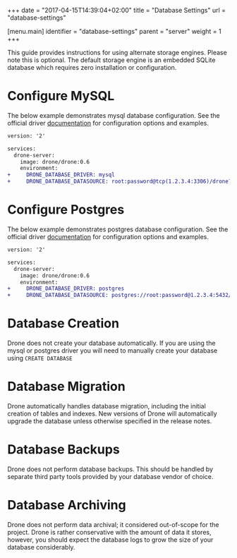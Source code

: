 +++
date = "2017-04-15T14:39:04+02:00"
title = "Database Settings"
url = "database-settings"

[menu.main]
  identifier = "database-settings"
  parent = "server"
  weight = 1
+++

This guide provides instructions for using alternate storage engines. Please note this is optional. The default storage engine is an embedded SQLite database which requires zero installation or configuration.

# Configure MySQL

The below example demonstrates mysql database configuration. See the official driver [documentation](https://github.com/go-sql-driver/mysql#dsn-data-source-name) for configuration options and examples.

```diff
version: '2'

services:
  drone-server:
    image: drone/drone:0.6
    environment:
+     DRONE_DATABASE_DRIVER: mysql
+     DRONE_DATABASE_DATASOURCE: root:password@tcp(1.2.3.4:3306)/drone?parseTime=true
```

# Configure Postgres

The below example demonstrates postgres database configuration. See the official driver [documentation](https://www.postgresql.org/docs/current/static/libpq-connect.html#LIBPQ-CONNSTRING) for configuration options and examples.

```diff
version: '2'

services:
  drone-server:
    image: drone/drone:0.6
    environment:
+     DRONE_DATABASE_DRIVER: postgres
+     DRONE_DATABASE_DATASOURCE: postgres://root:password@1.2.3.4:5432/postgres?sslmode=disable
```

# Database Creation

Drone does not create your database automatically. If you are using the mysql or postgres driver you will need to manually create your database using `CREATE DATABASE`

# Database Migration

Drone automatically handles database migration, including the initial creation of tables and indexes. New versions of Drone will automatically upgrade the database unless otherwise specified in the release notes.

# Database Backups

Drone does not perform database backups. This should be handled by separate third party tools provided by your database vendor of choice.

# Database Archiving

Drone does not perform data archival; it considered out-of-scope for the project. Drone is rather conservative with the amount of data it stores, however, you should expect the database logs to grow the size of your database considerably.
